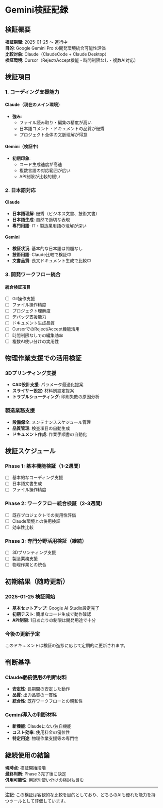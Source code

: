 # Gemini検証記録

## 検証概要

**検証期間**: 2025-01-25 〜 進行中  
**目的**: Google Gemini Pro の開発環境統合可能性評価  
**比較対象**: Claude（ClaudeCode + Claude Desktop）  
**検証環境**: Cursor（Reject/Accept機能・時間制限なし・複数AI対応）

## 検証項目

### 1. コーディング支援能力

#### Claude（現在のメイン環境）
- **強み**: 
  - ファイル読み取り・編集の精度が高い
  - 日本語コメント・ドキュメントの品質が優秀
  - プロジェクト全体の文脈理解が得意

#### Gemini（検証中）
- **初期印象**: 
  - コード生成速度が高速
  - 複数言語の対応範囲が広い
  - API制限が比較的緩い

### 2. 日本語対応

#### Claude
- **日本語理解**: 優秀（ビジネス文書、技術文書）
- **日本語生成**: 自然で適切な表現
- **専門用語**: IT・製造業用語の理解が深い

#### Gemini
- **検証状況**: 基本的な日本語は問題なし
- **技術用語**: Claude比較で検証中
- **文書品質**: 長文ドキュメント生成で比較中

### 3. 開発ワークフロー統合

#### 統合検証項目
- [ ] Git操作支援
- [ ] ファイル操作精度
- [ ] プロジェクト理解度
- [ ] デバッグ支援能力
- [ ] ドキュメント生成品質
- [ ] CursorでのReject/Accept機能活用
- [ ] 時間制限なしでの編集効率
- [ ] 複数AI使い分けの実用性

## 物理作業支援での活用検証

### 3Dプリンティング支援
- **CAD設計支援**: パラメータ最適化提案
- **スライサー設定**: 材料別設定提案
- **トラブルシューティング**: 印刷失敗の原因分析

### 製造業務支援
- **設備保全**: メンテナンススケジュール管理
- **品質管理**: 検査項目の自動生成
- **ドキュメント作成**: 作業手順書の自動化

## 検証スケジュール

### Phase 1: 基本機能検証（1-2週間）
- [ ] 基本的なコーディング支援
- [ ] 日本語文書生成
- [ ] ファイル操作精度

### Phase 2: ワークフロー統合検証（2-3週間）
- [ ] 既存プロジェクトでの実用性評価
- [ ] Claude環境との併用検証
- [ ] 効率性比較

### Phase 3: 専門分野活用検証（継続）
- [ ] 3Dプリンティング支援
- [ ] 製造業務支援
- [ ] 物理作業との統合

## 初期結果（随時更新）

### 2025-01-25 検証開始
- **基本セットアップ**: Google AI Studio設定完了
- **初期テスト**: 簡単なコード生成で動作確認
- **API制限**: 1日あたりの制限は開発用途で十分

### 今後の更新予定
このドキュメントは検証の進捗に応じて定期的に更新されます。

## 判断基準

### Claude継続使用の判断材料
- **安定性**: 長期間の安定した動作
- **品質**: 出力品質の一貫性
- **統合性**: 既存ワークフローとの親和性

### Gemini導入の判断材料
- **新機能**: Claudeにない独自機能
- **コスト効率**: 使用料金の優位性
- **特定用途**: 物理作業支援等の専門性

## 継続使用の結論

**現時点**: 検証開始段階  
**最終判断**: Phase 3完了後に決定  
**併用可能性**: 用途別使い分けの検討も含む

---

**注記**: この検証は客観的な比較を目的としており、どちらのAIも優れた能力を持つツールとして評価しています。
